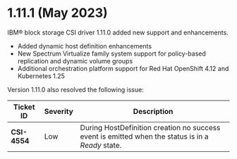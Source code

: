 # 1.11.1 (May 2023)

IBM® block storage CSI driver 1.11.0 added new support and enhancements.
- Added dynamic host definition enhancements
- New Spectrum Virtualize family system support for policy-based replication and dynamic volume groups
- Additional orchestration platform support for Red Hat OpenShift 4.12 and Kubernetes 1.25

Version 1.11.0 also resolved the following issue:

|Ticket ID|Severity|Description|
|---------|--------|-----------|
|**CSI-4554**|Low|During HostDefinition creation no success event is emitted when the status is in a _Ready_ state.|